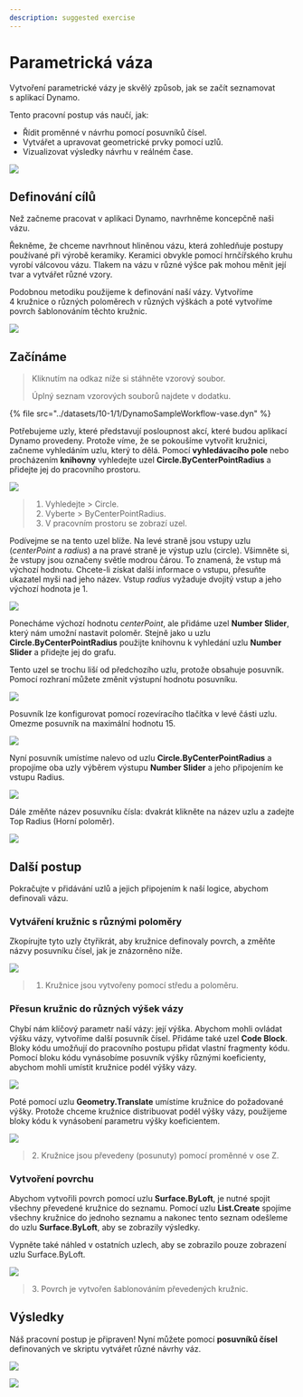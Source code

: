 ```yaml
---
description: suggested exercise
---
```


# Parametrická váza

Vytvoření parametrické vázy je skvělý způsob, jak se začít seznamovat s aplikací Dynamo.

Tento pracovní postup vás naučí, jak:

* Řídit proměnné v návrhu pomocí posuvníků čísel.
* Vytvářet a upravovat geometrické prvky pomocí uzlů.
* Vizualizovat výsledky návrhu v reálném čase.

![](../../1\_introduction/images/1-2/vase1.gif)

## Definování cílů

Než začneme pracovat v aplikaci Dynamo, navrhněme koncepčně naši vázu.

Řekněme, že chceme navrhnout hliněnou vázu, která zohledňuje postupy používané při výrobě keramiky. Keramici obvykle pomocí hrnčířského kruhu vyrobí válcovou vázu. Tlakem na vázu v různé výšce pak mohou měnit její tvar a vytvářet různé vzory.

Podobnou metodiku použijeme k definování naší vázy. Vytvoříme 4 kružnice o různých poloměrech v různých výškách a poté vytvoříme povrch šablonováním těchto kružnic.

![](../images/10-1/1/vase2.png)

## Začínáme

> Kliknutím na odkaz níže si stáhněte vzorový soubor.
>
> Úplný seznam vzorových souborů najdete v dodatku.

{% file src="../datasets/10-1/1/DynamoSampleWorkflow-vase.dyn" %}

Potřebujeme uzly, které představují posloupnost akcí, které budou aplikací Dynamo provedeny. Protože víme, že se pokoušíme vytvořit kružnici, začneme vyhledáním uzlu, který to dělá. Pomocí **vyhledávacího pole** nebo procházením **knihovny** vyhledejte uzel **Circle.ByCenterPointRadius** a přidejte jej do pracovního prostoru.

![](../images/10-1/1/vase8.png)

> 1. Vyhledejte > Circle.
> 2. Vyberte > ByCenterPointRadius.
> 3. V pracovním prostoru se zobrazí uzel.

Podívejme se na tento uzel blíže. Na levé straně jsou vstupy uzlu (_centerPoint_ a _radius_) a na pravé straně je výstup uzlu (circle). Všimněte si, že vstupy jsou označeny světle modrou čárou. To znamená, že vstup má výchozí hodnotu. Chcete-li získat další informace o vstupu, přesuňte ukazatel myši nad jeho název. Vstup _radius_ vyžaduje dvojitý vstup a jeho výchozí hodnota je 1.

![](../images/10-1/1/vase10.png)

Ponecháme výchozí hodnotu _centerPoint_, ale přidáme uzel **Number Slider**, který nám umožní nastavit poloměr. Stejně jako u uzlu **Circle.ByCenterPointRadius** použijte knihovnu k vyhledání uzlu **Number Slider** a přidejte jej do grafu.

Tento uzel se trochu liší od předchozího uzlu, protože obsahuje posuvník. Pomocí rozhraní můžete změnit výstupní hodnotu posuvníku.

![](../images/10-1/1/vase13\(1\).gif)

Posuvník lze konfigurovat pomocí rozevíracího tlačítka v levé části uzlu. Omezme posuvník na maximální hodnotu 15.

![](../images/10-1/1/vase11.png)

Nyní posuvník umístíme nalevo od uzlu **Circle.ByCenterPointRadius** a propojíme oba uzly výběrem výstupu **Number Slider** a jeho připojením ke vstupu Radius.

![](../images/10-1/1/vase12.png)

Dále změňte název posuvníku čísla: dvakrát klikněte na název uzlu a zadejte Top Radius (Horní poloměr).

![](../images/10-1/1/vase14.png)

## Další postup

Pokračujte v přidávání uzlů a jejich připojením k naší logice, abychom definovali vázu.

### Vytváření kružnic s různými poloměry

Zkopírujte tyto uzly čtyřikrát, aby kružnice definovaly povrch, a změňte názvy posuvníku čísel, jak je znázorněno níže.

![](<../images/10-1/1/vase4 (1).png>)

> 1. Kružnice jsou vytvořeny pomocí středu a poloměru.

### Přesun kružnic do různých výšek vázy

Chybí nám klíčový parametr naší vázy: její výška. Abychom mohli ovládat výšku vázy, vytvoříme další posuvník čísel. Přidáme také uzel **Code Block**. Bloky kódu umožňují do pracovního postupu přidat vlastní fragmenty kódu. Pomocí bloku kódu vynásobíme posuvník výšky různými koeficienty, abychom mohli umístit kružnice podél výšky vázy.

![](../images/10-1/1/vase15\(1\).png)

Poté pomocí uzlu **Geometry.Translate** umístíme kružnice do požadované výšky. Protože chceme kružnice distribuovat podél výšky vázy, použijeme bloky kódu k vynásobení parametru výšky koeficientem.

![](../images/10-1/1/vase5.png)

> 2\. Kružnice jsou převedeny (posunuty) pomocí proměnné v ose Z.

### Vytvoření povrchu

Abychom vytvořili povrch pomocí uzlu **Surface.ByLoft**, je nutné spojit všechny převedené kružnice do seznamu. Pomocí uzlu **List.Create** spojíme všechny kružnice do jednoho seznamu a nakonec tento seznam odešleme do uzlu **Surface.ByLoft**, aby se zobrazily výsledky.

Vypněte také náhled v ostatních uzlech, aby se zobrazilo pouze zobrazení uzlu Surface.ByLoft.

![](<../images/10-1/1/vase6 (1).png>)

> 3\. Povrch je vytvořen šablonováním převedených kružnic.

## Výsledky

Náš pracovní postup je připraven! Nyní můžete pomocí **posuvníků čísel** definovaných ve skriptu vytvářet různé návrhy váz.

![](../../1\_introduction/images/1-2/vase1.gif)

![](../images/10-1/1/vase7.png)
